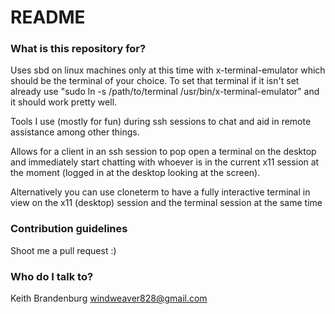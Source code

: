 # README #


### What is this repository for? ###

Uses sbd on linux machines only at this
time with x-terminal-emulator which
should be the terminal of your choice.
To set that terminal if it isn't set
already use
"sudo ln -s /path/to/terminal /usr/bin/x-terminal-emulator"
and it should work pretty well. 

Tools I use (mostly for fun) during
ssh sessions to chat and aid in
remote assistance among other things.

Allows for a client in an ssh session
to pop open a terminal on the desktop
and immediately start chatting with
whoever is in the current x11 session
at the moment (logged in at the desktop
looking at the screen).

Alternatively you can use cloneterm to
have a fully interactive terminal in view
on the x11 (desktop) session and the terminal
session at the same time

### Contribution guidelines ###

Shoot me a pull request :)

### Who do I talk to? ###

Keith Brandenburg
windweaver828@gmail.com
